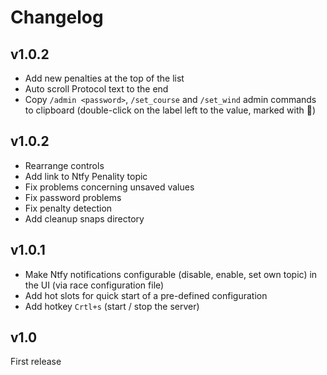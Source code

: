 ﻿# Changelog

## v1.0.2
- Add new penalties at the top of the list
- Auto scroll Protocol text to the end
- Copy `/admin <password>`, `/set_course` and `/set_wind` admin commands to clipboard (double-click on the label left to the value, marked with 📃)

## v1.0.2
- Rearrange controls
- Add link to Ntfy Penality topic
- Fix problems concerning unsaved values
- Fix password problems
- Fix penalty detection
- Add cleanup snaps directory


## v1.0.1

- Make Ntfy notifications configurable (disable, enable, set own topic) in the UI (via race configuration file)
- Add hot slots for quick start of a pre-defined configuration
- Add hotkey `Crtl+s` (start / stop the server)

## v1.0

First release